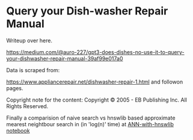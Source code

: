 # Query your Dish-washer Repair Manual

Writeup over here.

https://medium.com/@auro-227/gpt3-does-dishes-no-use-it-to-query-your-dishwasher-repair-manual-39af99e017a0

Data is scraped from:

https://www.appliancerepair.net/dishwasher-repair-1.html and followon pages.

Copyright note for the content: Copyright © 2005 - EB Publishing Inc. All Rights Reserved.

Finally a comparision of naive search vs hnswlib based approximate mearest neightbour search in (in 'log(n)' time) at [ANN-with-hnswlib notebook](./hnswlib-app/ANN-with-hnswlib.ipynb)
